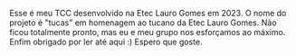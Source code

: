 Esse é meu TCC desenvolvido na Etec Lauro Gomes em 2023. O nome do projeto é "tucas" em homenagem ao tucano da Etec Lauro Gomes. Não ficou totalmente pronto, mas eu e meu grupo nos esforçamos ao máximo. Enfim obrigado por ler até aqui :)
Espero que goste.
